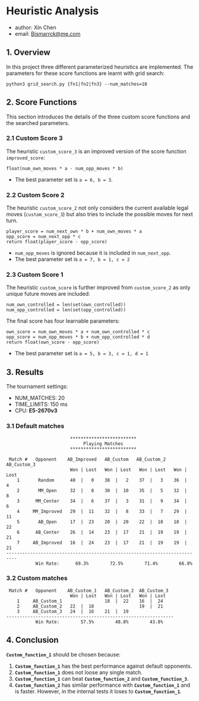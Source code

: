 # Heuristic Analysis

* author: Xin Chen
* email: Bismarrck@me.com

## 1. Overview

In this project three different parameterized heuristics are implemented. The parameters for these score functions are learnt with grid search:

```
python3 grid_search.py {fn1|fn2|fn3} --num_matches=10
```

## 2. Score Functions

This section introduces the details of the three custom score functions and the searched parameters.

### 2.1 Custom Score 3

The heuristic `custom_score_3` is an improved version of the score function `improved_score`:

```
float(num_own_moves * a - num_opp_moves * b)
```

* The best parameter set is `a = 6, b = 3`.

### 2.2 Custom Score 2

The heuristic `custom_score_2` not only considers the current available legal moves (`custom_score_3`) but also tries to include the possible moves for next turn.

```
player_score = num_next_own * b + num_own_moves * a
opp_score = num_next_opp * c
return float(player_score - opp_score)
```

* `num_opp_moves` is ignored because it is included in `num_next_opp`.
* The best parameter set is `a = 7, b = 1, c = 2`

### 2.3 Custom Score 1

The heuristic `custom_score` is further improved from `custom_score_2` as only unique future moves are included:

```
num_own_controlled = len(set(own_controlled))
num_opp_controlled = len(set(opp_controlled))
```

The final score has four learnable parameters:

```
own_score = num_own_moves * a + num_own_controlled * c
opp_score = num_opp_moves * b + num_opp_controlled * d
return float(own_score - opp_score)
```

* The best parameter set is `a = 5, b = 3, c = 1, d = 1`

## 3. Results

The tournament settings:

* NUM_MATCHES: 20
* TIME_LIMITS: 150 ms
* CPU: **E5-2670v3**

### 3.1 Default matches


```
                        *************************
                             Playing Matches
                        *************************

 Match #   Opponent    AB_Improved   AB_Custom   AB_Custom_2  AB_Custom_3
                        Won | Lost   Won | Lost   Won | Lost   Won | Lost
    1       Random      40  |   0    38  |   2    37  |   3    36  |   4
    2       MM_Open     32  |   8    30  |  10    35  |   5    32  |   8
    3      MM_Center    34  |   6    37  |   3    31  |   9    34  |   6
    4     MM_Improved   29  |  11    32  |   8    33  |   7    29  |  11
    5       AB_Open     17  |  23    20  |  20    22  |  18    18  |  22
    6      AB_Center    26  |  14    23  |  17    21  |  19    19  |  21
    7     AB_Improved   16  |  24    23  |  17    21  |  19    19  |  21
--------------------------------------------------------------------------
           Win Rate:      69.3%        72.5%        71.4%        66.8%
```

### 3.2 Custom matches

```
 Match #   Opponent    AB_Custom_1   AB_Custom_2  AB_Custom_3
                        Won | Lost   Won | Lost   Won | Lost
    1     AB_Custom_1                18  |  22    16  |  24
    2     AB_Custom_2   22  |  18                 19  |  21
    3     AB_Custom_3   24  |  16    21  |  19             
---------------------------------------------------------------
           Win Rate:        57.5%        48.8%        43.8%
```


## 4. Conclusion

**`Custom_function_1`** should be chosen because:

1. **`Custom_function_1`** has the best performance against default opponents.
2. **`Custom_function_1`** does not loose any single match.
3. **`Custom_function_1`** can beat **`Custom_function_2`** and **`Custom_function_3`**.
4. **`Custom_function_2`** has similar performance with **`Custom_function_1`** and is faster. However, in the internal tests it loses to **`Custom_function_1`**.
